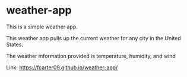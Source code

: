 # weather-app

This is a simple weather app.

This weather app pulls up the current weather for any city in the United States.

The weather information provided is temperature, humidity, and wind

Link: https://fcarter09.github.io/weather-app/
